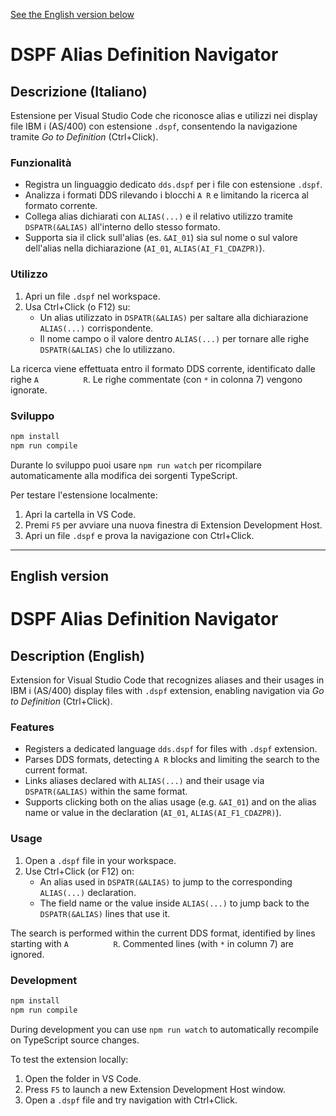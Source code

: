 
[See the English version below](#english-version)

# DSPF Alias Definition Navigator

## Descrizione (Italiano)

Estensione per Visual Studio Code che riconosce alias e utilizzi nei display file IBM i (AS/400) con estensione `.dspf`, consentendo la navigazione tramite *Go to Definition* (Ctrl+Click).

### Funzionalità

- Registra un linguaggio dedicato `dds.dspf` per i file con estensione `.dspf`.
- Analizza i formati DDS rilevando i blocchi `A R` e limitando la ricerca al formato corrente.
- Collega alias dichiarati con `ALIAS(...)` e il relativo utilizzo tramite `DSPATR(&ALIAS)` all'interno dello stesso formato.
- Supporta sia il click sull'alias (es. `&AI_01`) sia sul nome o sul valore dell'alias nella dichiarazione (`AI_01`, `ALIAS(AI_F1_CDAZPR)`).

### Utilizzo

1. Apri un file `.dspf` nel workspace.
2. Usa Ctrl+Click (o F12) su:
   - Un alias utilizzato in `DSPATR(&ALIAS)` per saltare alla dichiarazione `ALIAS(...)` corrispondente.
   - Il nome campo o il valore dentro `ALIAS(...)` per tornare alle righe `DSPATR(&ALIAS)` che lo utilizzano.

La ricerca viene effettuata entro il formato DDS corrente, identificato dalle righe `A          R`. Le righe commentate (con `*` in colonna 7) vengono ignorate.

### Sviluppo

```powershell
npm install
npm run compile
```

Durante lo sviluppo puoi usare `npm run watch` per ricompilare automaticamente alla modifica dei sorgenti TypeScript.

Per testare l'estensione localmente:

1. Apri la cartella in VS Code.
2. Premi `F5` per avviare una nuova finestra di Extension Development Host.
3. Apri un file `.dspf` e prova la navigazione con Ctrl+Click.

---

## English version

# DSPF Alias Definition Navigator

## Description (English)

Extension for Visual Studio Code that recognizes aliases and their usages in IBM i (AS/400) display files with `.dspf` extension, enabling navigation via *Go to Definition* (Ctrl+Click).

### Features

- Registers a dedicated language `dds.dspf` for files with `.dspf` extension.
- Parses DDS formats, detecting `A R` blocks and limiting the search to the current format.
- Links aliases declared with `ALIAS(...)` and their usage via `DSPATR(&ALIAS)` within the same format.
- Supports clicking both on the alias usage (e.g. `&AI_01`) and on the alias name or value in the declaration (`AI_01`, `ALIAS(AI_F1_CDAZPR)`).

### Usage

1. Open a `.dspf` file in your workspace.
2. Use Ctrl+Click (or F12) on:
   - An alias used in `DSPATR(&ALIAS)` to jump to the corresponding `ALIAS(...)` declaration.
   - The field name or the value inside `ALIAS(...)` to jump back to the `DSPATR(&ALIAS)` lines that use it.

The search is performed within the current DDS format, identified by lines starting with `A          R`. Commented lines (with `*` in column 7) are ignored.

### Development

```powershell
npm install
npm run compile
```

During development you can use `npm run watch` to automatically recompile on TypeScript source changes.

To test the extension locally:

1. Open the folder in VS Code.
2. Press `F5` to launch a new Extension Development Host window.
3. Open a `.dspf` file and try navigation with Ctrl+Click.
